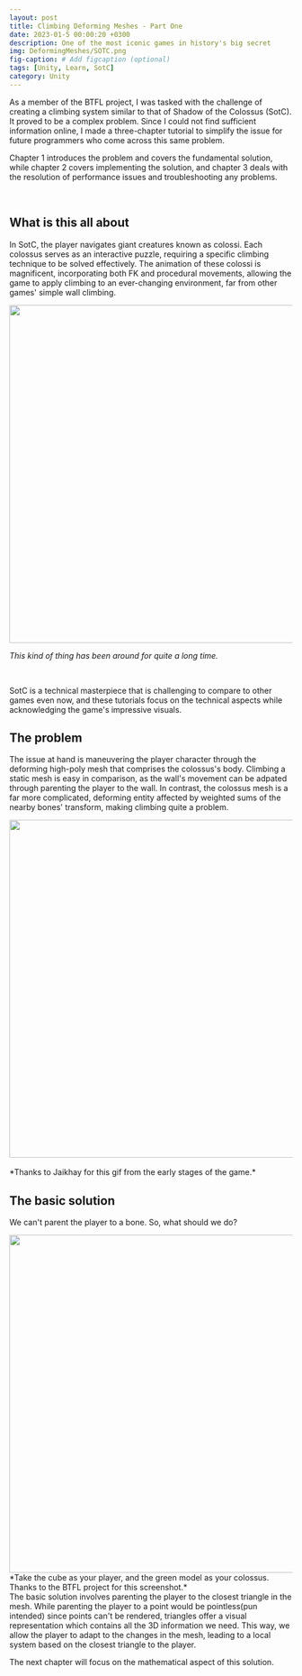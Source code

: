 ```yaml
---
layout: post
title: Climbing Deforming Meshes - Part One
date: 2023-01-5 00:00:20 +0300
description: One of the most iconic games in history's big secret
img: DeformingMeshes/SOTC.png
fig-caption: # Add figcaption (optional)
tags: [Unity, Learn, SotC]
category: Unity
---
```

As a member of the BTFL project, I was tasked with the challenge of creating a climbing system similar to that of Shadow of the Colossus (SotC). It proved to be a complex problem. Since I could not find sufficient information online, I made a three-chapter tutorial to simplify the issue for future programmers who come across this same problem.



Chapter 1 introduces the problem and covers the fundamental solution, while chapter 2 covers implementing the solution, and chapter 3 deals with the resolution of performance issues and troubleshooting any problems.

<br>

## What is this all about ##
In SotC, the player navigates giant creatures known as colossi. Each colossus serves as an interactive puzzle, requiring a specific climbing technique to be solved effectively. The animation of these colossi is magnificent, incorporating both FK and procedural movements, allowing the game to apply climbing to an ever-changing environment, far from other games' simple wall climbing.

<div class>
    <img src="{{site.baseurl}}/assets/img/DeformingMeshes/ClimbingExamples.png" class="rounded" width="600"/>
</div>

*This kind of thing has been around for quite a long time.*

<br>

SotC is a technical masterpiece that is challenging to compare to other games even now, and these tutorials focus on the technical aspects while acknowledging the game's impressive visuals.

## The problem ##
The issue at hand is maneuvering the player character through the deforming high-poly mesh that comprises the colossus's body. Climbing a static mesh is easy in comparison, as the wall's movement can be adpated through parenting the player to the wall. In contrast, the colossus mesh is a far more complicated, deforming entity affected by weighted sums of the nearby bones' transform, making climbing quite a problem.

<div class>
    <img src="{{site.baseurl}}/assets/img/DeformingMeshes/climbing.gif" class="rounded" width="600"/>
</div>
<br>
*Thanks to Jaikhay for this gif from the early stages of the game.*


## The basic solution ## 
We can't parent the player to a bone. So, what should we do?

<div class>
    <img src="{{site.baseurl}}/assets/img/DeformingMeshes/AttachedTriangle.png" class="rounded" width="600"/>
</div>
*Take the cube as your player, and the green model as your colossus. <br>Thanks to the BTFL project for this screenshot.*

<br>
The basic solution involves parenting the player to the closest triangle in the mesh. While parenting the player to a point would be pointless(pun intended) since points can't be rendered, triangles offer a visual representation which contains all the 3D information we need. This way, we allow the player to adapt to the changes in the mesh, leading to a local system based on the closest triangle to the player. 

The next chapter will focus on the mathematical aspect of this solution.